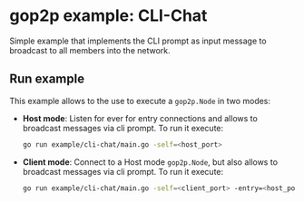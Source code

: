 # gop2p example: CLI-Chat
Simple example that implements the CLI prompt as input message to broadcast to all members into the network.

##  Run example

This example allows to the use to execute a `gop2p.Node` in two modes:
 - **Host mode**: Listen for ever for entry connections and allows to broadcast messages via cli prompt. To run it execute: 

    ```sh
    go run example/cli-chat/main.go -self=<host_port>
    ```


 - **Client mode**: Connect to a Host mode `gop2p.Node`, but also allows to broadcast messages via cli prompt. To run it execute: 
 
    ```sh
    go run example/cli-chat/main.go -self=<client_port> -entry=<host_port>
    ```